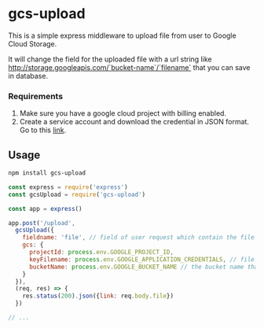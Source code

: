 # gcs-upload

This is a simple express middleware to upload file from user to Google Cloud Storage.

It will change the field for the uploaded file with a url string like http://storage.googleapis.com/`bucket-name`/`filename` that you can save in database.



### Requirements
1. Make sure you have a google cloud project with billing enabled.
2. Create a service account and download the credential in JSON format. Go to this [link](https://console.cloud.google.com/apis/credentials/serviceaccountkey?_ga=2.53729192.-1053042206.1569069058).



## Usage

```bash
npm install gcs-upload
```

```javascript
const express = require('express')
const gcsUpload = require('gcs-upload')

const app = express()

app.post('/upload',
  gcsUpload({
    fieldname: 'file', // field of user request which contain the file
    gcs: {
      projectId: process.env.GOOGLE_PROJECT_ID,
      keyFilename: process.env.GOOGLE_APPLICATION_CREDENTIALS, // file path for credential that you have downloaded before.
      bucketName: process.env.GOOGLE_BUCKET_NAME // the bucket name that will contain the uploaded file, you can create one through google cloud console.
    }
  }),
  (req, res) => {
    res.status(200).json({link: req.body.file})
  })

// ...
```